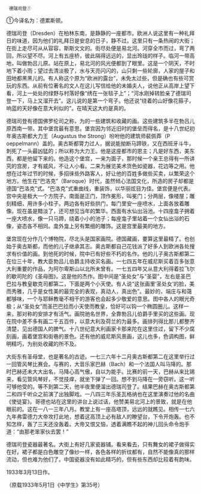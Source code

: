      德瑞司登① 

   ①今译名为：德累斯顿。

   德瑞司登（Dresden）在柏林东南，是静静的一座都市。欧洲人说这里有一种礼拜日的味道，因为他们的礼拜日是安息的日子，静不过。这里只有一条热闹的大街；在街上走尽可从从容容，斯斯文文的。街尽处便是易北河。河穿全市而过，弯了两回，所以望不尽。河上有五座桥，彼此隔得远远的，显出玲珑的样子。临河一带高地，叫做勃吕儿原。站在原上，易北河的风光便都到了眼里。这是一个阴天，不时地下着小雨；望过去清淡极了，水与天亮闪闪的，山只剩一些轮廓，人家的屋子和田地都黑黑儿的。有人称这个原为“欧洲的露台”，未免太过些，但是确也有些可赏玩的东西。从前有位著名的文人在这儿写信给他的未婚夫人，说他正从高岸上望下看，河上一处处的绿野与村落好像“绣在一张毯子上”；“河水刚掉转脸亲了德瑞司登一下，马上又溜开去”。这儿说的是第一个弯子。他还说“绕着的山好像花箍子，响蓝的天好像在意大利似的”。在晴天这大约是真的。 

   德瑞司登有德国佛罗伦司之称，为的一些建筑和收藏的画。这些建筑多半在勃吕儿原西南一带。其中堡宫最有意思。堡宫因为邻近旧时的堡垒而得名，是十八世纪初年奥古斯都大力王（Augustus the Strong）吩咐他的建筑师裴佩莽（P oeppelmann）盖的。奥古斯都膂力过人，据说能拗断马蹄铁，又在西班牙斗牛，刺死了一头最凶猛的；所以称为大力王。他是这座都市的恩主；凡是好东西，美东西，都是他留下来的。他造这个堡宫，一来为面子，那时候一个亲王总得有一所讲究的宫房，才有威风，不让人小看。二来为展览美术货色如瓷器，花边等之用。他想在过年过节的时候，多招徕些外路客人，好让他的百姓多做些买卖，以繁荣这个地方。他生在“巴洛克”（Baroque）时代，虽然倾心法国文化，所造的房子却都是德国“巴洛克”式。“巴洛克”式重曲线，重装饰，以华丽炫目为佳。堡宫便是代表。宫中央是极大一个方院子。南面是正门，顶作冕形，叫冕门；分两层，像楼屋；雕刻精细，用许多小柱子。两边各有好些拱门，每门里安一座喷水，上面各放着雕像。现在虽是黯淡了，还可想见当年的繁华。西面有水仙出浴池。十四座龛子拥着一座大喷水，像一只马蹄，绕着小小的池子；每座龛子里站着一个女仙出浴的石像，姿态各不相同。龛外龛上另有繁细的雕饰。这是宫里最美的地方。 

   堡宫现在分作几个博物院，尽北头是国家画院。德国藏画，要算这里最精了。也创始于奥古斯都，而他的儿子继承其志。奥古斯都自己花钱派了好多人到欧洲各处搜求有价值的画。到他死的时候，院中已有好些不朽的名作。他的儿子奥古斯都第二在位三十年，教大臣勃吕儿伯爵主持收买名画。一七四五年在威尼斯买着百多张意大利重要的作品，为阿尔卑斯山以北所未曾有。一七五四年又从意大利得着拉飞尔的歇司陀的《圣母图》。这是他的杰作。图中间是“圣处女”与“圣婴”，左右是圣巴巴拉与教皇歇克司都第二，下面是两个小天使。有人说“这张画里‘圣处女’的脸，美而秀雅，几乎是女性美的最完全的表现，真动人，真出色”。最妙的，端庄与和蔼都够味，一个与耶稣教毫不相干的游客也会起多少敬爱的意思。图中各人的眼光奇极；从“圣处女”而圣巴巴拉而小天使而教皇，恰好可以钩一个椭圆圈儿。这样一来，那对称的安排才有活气。画院驰名世界，全靠勃吕儿伯爵手里买的这些画。现在院中差不多有画二千五百件，以意大利及荷兰的为最多。画排列得比那儿都整齐清楚，见出德国人的脾气。十八世纪意大利画家卡那来陀在这里住过，留下不少腐刻画，画着堡宫和街巷的景色。还有他的威尼斯风景画，这儿也多，色调构图，鲜明精巧，为别处收藏的所不及。 

   大街东有圣母堂，也是著名的古迹。一七三六年十二月奥古斯都第二在这里举行过一回管风琴比赛会。与赛的，大音乐家巴赫（Bach）和一个法国人叫马降的。那时巴赫还未大大出名，马降心高气傲，自以为能手。比赛的前一天，巴赫从来比锡来，看见管风琴好，不觉技痒，就坐下弹了一回。想不到马降在一旁窃听。这一听可够他受的。等不到第二天，他半夜里便溜出德瑞司登了。结果巴赫在奥古斯都第二和四千听众之前演了出独脚戏。一八四三年乐圣瓦格纳也在这里演奏过他的名曲《使徒宴》。哥德也站在这里的讲台上说过话，他赞美易北河上的景致，就是在他眼前的。这在一八一三年八月。教堂上有一座高塔顶，远远的就瞧见。相传一七六九年弗雷德力大帝攻打此地，想着这高顶上必有敌人的瞭望台，下令开炮轰。也不知怎样，轰了三天还没轰着。大帝又恨又恼，透着满瞧不起的神儿回头命令炮手道：“由那老笨家伙去罢！” 

   德瑞司登瓷器最著名。大街上有好几家瓷器铺。看来看去，只有舞女的裙子做得实在好。裙子都是白色雕空了像纱一样，各色各样的折纹都有，自然不能像真的那样流动，但也难为他们了。中国瓷器没有如此精巧的，但有些东西却比较着有韵味。 

   1933年3月13日作。 

   （原载1933年5月1日《中学生》第35号） 

